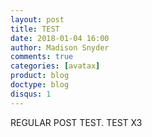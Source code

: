 ```yaml
---
layout: post
title: TEST
date: 2018-01-04 16:00
author: Madison Snyder
comments: true
categories: [avatax]
product: blog
doctype: blog
disqus: 1
---
```



REGULAR POST TEST.
TEST X3
